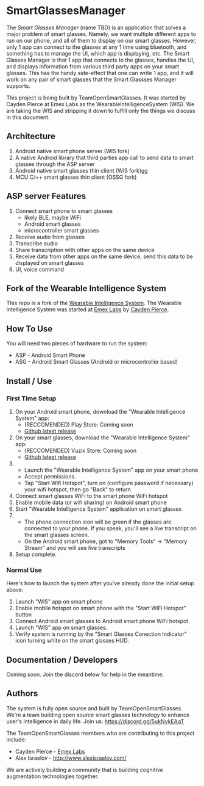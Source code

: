 # SmartGlassesManager

The *Smart Glasses Manager* (name TBD) is an application that solves a major problem of smart glasses. Namely, we want multiple different apps to run on our phone, and all of them to display on our smart glasses. However, only 1 app can connect to the glasses at any 1 time using bluetooth, and something has to manage the UI, which app is displaying, etc. The Smart Glasses Manager is that 1 app that connects to the glasses, handles the UI, and displays information from various third party apps on your smart glasses. This has the handy side-effect that one can write 1 app, and it will work on any pair of smart glasses that the Smart Glassses Manager supports.

This project is being built by TeamOpenSmartGlasses. It was started by Cayden Pierce at Emex Labs as the WearableIntelligenceSystem (WIS). We are taking the WIS and stripping it down to fulfill only the things we discuss in this document.

## Architecture

1. Android native smart phone server (WIS fork)
2. A native Android library that third parties app call to send data to smart glasses through the ASP server
3. Android native smart glasses thin client (WIS fork)gg
4. MCU C/++ smart glasses thin client (OSSG fork)

## ASP server Features

1. Connect smart phone to smart glasses
    - likely BLE, maybe WiFi
    - Android smart glasses
    - microcontroller smart glasses
2. Receive audio from glasses
3. Transcribe audio
4. Share transcription with other apps on the same device
5. Receive data from other apps on the same device, send this data to be displayed on smart glasses
6. UI, voice command

## Fork of the Wearable Intelligence System

This repo is a fork of the [Wearable Intelligence System](https://github.com/emexlabs/WearableIntelligenceSystem). The Wearable Intelligence System was started at [Emex Labs](https://emexwearables.com) by [Cayden Pierce](https://caydenpierce.com/).

## How To Use 

You will need two pieces of hardware to run the system:  

- ASP - Android Smart Phone
- ASG - Android Smart Glasses (Android or microcontroller based)

## Install / Use

### First Time Setup

1. On your Android smart phone, download the "Wearable Intelligence System" app:
    - (RECCOMENDED) Play Store: Coming soon
    - [Github latest release](https://github.com/emexlabs/WearableIntelligenceSystem/releases)
2. On your smart glasses, download the "Wearable Intelligence System" app:
    - (RECCOMENDED) Vuzix Store: Coming soon
    - [Github latest release](https://github.com/emexlabs/WearableIntelligenceSystem/releases)
3. 
    * Launch the "Wearable Intelligence System" app on your smart phone
    * Accept permissions.
    * Tap "Start Wifi Hotspot", turn on (configure password if necessary) your wifi hotspot, then go "Back" to return
4. Connect smart glasses WiFi to the smart phone WiFi hotspot
5. Enable mobile data (or wifi sharing) on Android smart phone
6. Start "Wearable Intelligence System" application on smart glasses
7. 
    * The phone connection icon will be green if the glasses are connected to your phone. If you speak, you'll see a live transcript on the smart glasses screen.
    * On the Android smart phone, got to "Memory Tools" -> "Memory Stream" and you will see live transcripts
8. Setup complete.

### Normal Use
    
Here's how to launch the system after you've already done the initial setup above:  

1. Launch "WIS" app on smart phone
2. Enable mobile hotspot on smart phone with the "Start WiFi Hotspot" button
3. Connect Android smart glasses to Android smart phone WiFi hotspot.
4. Launch "WIS" app on smart glasses.
5. Verify system is running by the "Smart Glasses Conection Indicator" icon turning white on the smart glasses HUD.
    
## Documentation / Developers
    
Coming soon. Join the discord below for help in the meantime.
   
## Authors

The system is fully open source and built by TeamOpenSmartGlasses. We're a team building open source smart glasses technology to enhance user's intelligence in daily life. Join us: https://discord.gg/5ukNvkEAqT

The TeamOpenSmartGlasses members who are contributing to this project include:

- Cayden Pierce - [Emex Labs](https://emexwearables.com)
- Alex Israelov - http://www.alexisraelov.com/

We are actively building a community that is building cognitive augmentation technologies together. 
